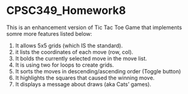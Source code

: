 # CPSC349_Homework8
This is an enhancement version of Tic Tac Toe Game that implements somre more features listed below:
1. It allows 5x5 grids (which IS the standard).
2. it lists the coordinates of each move (row, col).
3. It bolds the currently selected move in the move list.
4. It is using two for loops to create grids.
5. It sorts the moves in descending/ascending order (Toggle button)
6. It highlights the squares that caused the winning move.
7. It displays a message about draws (aka Cats’ games).
